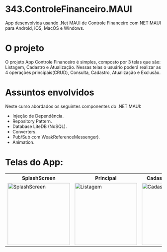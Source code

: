 # 343.ControleFinanceiro.MAUI
App desenvolvida usando .Net MAUI de Controle Financeiro com NET MAUI para Android, iOS, MacOS e Windows.

# O projeto
O projeto App Controle Financeiro é simples, composto por 3 telas que são: Listagem, Cadastro e Atualização. Nessas telas o usuário poderá realizar as 4 operações principais(CRUD), Consulta, Cadastro, Atualização e Exclusão.

# Assuntos envolvidos
Neste curso abordados os seguintes componentes do .NET MAUI:
- Injeção de Dependência.
- Repository Pattern.
- Database LiteDB (NoSQL).
- Converters.
- Pub/Sub com WeakReferenceMessenger).
- Animation.

#  Telas do App:
<table>
  <tr>
    <th> SplashScreen </th>
    <th> Principal </th>
    <th> Cadastro/Atualização </th>
  <tr>
    <td> <img src="https://raw.githubusercontent.com/Spacedu/MAUIAppControleFinanceiro/main/Materiais/Prototipo/Mock1.png" alt="SplashScreen" style="height: 200px;"/> </td>
    <td> <img src="https://raw.githubusercontent.com/Spacedu/MAUIAppControleFinanceiro/main/Materiais/Prototipo/Mock2.png" alt="Listagem" style="height: 200px;"/> </td>
    <td> <img src="https://raw.githubusercontent.com/Spacedu/MAUIAppControleFinanceiro/main/Materiais/Prototipo/Mock3.png" alt="Cadastro" style="height: 200px;"/> </td>
   </tr>
  </tr>
</table>
